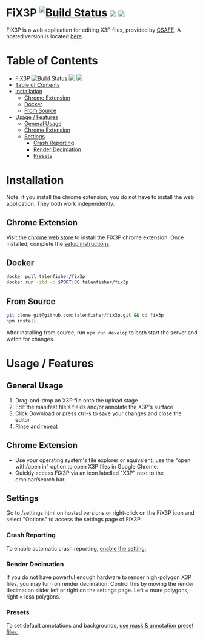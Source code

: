 # FiX3P [![Build Status](https://travis-ci.org/talenfisher/fix3p.svg?branch=master)](https://travis-ci.org/talenfisher/fix3p) ![](https://img.shields.io/github/release-pre/talenfisher/fix3p.svg) ![](https://img.shields.io/david/talenfisher/fix3p.svg)


FiX3P is a web application for editing X3P files, provided by [CSAFE](https://forensicstats.org). A hosted version is located [here](https://talenfisher.github.io/fix3p).  


# Table of Contents

- [FiX3P ![Build Status](https://travis-ci.org/talenfisher/fix3p) ![](https://img.shields.io/github/release-pre/talenfisher/fix3p.svg) ![](https://img.shields.io/david/talenfisher/fix3p.svg)](#fix3p-build-statushttpstravis-ciorgtalenfisherfix3p-httpsimgshieldsiogithubrelease-pretalenfisherfix3psvg-httpsimgshieldsiodavidtalenfisherfix3psvg)
- [Table of Contents](#table-of-contents)
- [Installation](#installation)
  - [Chrome Extension](#chrome-extension)
  - [Docker](#docker)
  - [From Source](#from-source)
- [Usage / Features](#usage--features)
  - [General Usage](#general-usage)
  - [Chrome Extension](#chrome-extension-1)
  - [Settings](#settings)
    - [Crash Reporting](#crash-reporting)
    - [Render Decimation](#render-decimation)
    - [Presets](#presets)

# Installation
Note: if you install the chrome extension, you do not have to install the web application.  They both work independently.  

## Chrome Extension
Visit the [chrome web store](https://chrome.google.com/webstore/detail/fix3p/ffochpnkiambfombejldglggmpebjpjj?utm_source=chrome-ntp-icon) to install the FiX3P chrome extension.  Once installed, complete the [setup instructions](https://talenfisher.github.io/fix3p/setup.html). 

## Docker
```bash
docker pull talenfisher/fix3p
docker run -itd -p $PORT:80 talenfisher/fix3p
```

## From Source
```bash
git clone git@github.com:talenfisher/fix3p.git && cd fix3p
npm install
```

After installing from source, run `npm run develop` to both start the server and watch for changes. 

# Usage / Features

## General Usage
1. Drag-and-drop an X3P file onto the upload stage
2. Edit the manifest file's fields and/or annotate the X3P's surface
3. Click Download or press ctrl-s to save your changes and close the editor
4. Rinse and repeat

## Chrome Extension
- Use your operating system's file explorer or equivalent, use the "open with/open in" option to open X3P files in Google Chrome.
- Quickly access FiX3P via an icon labelled "X3P" next to the omnibar/search bar.  

## Settings
Go to /settings.html on hosted versions or right-click on the FiX3P icon and select "Options" to access the settings page of FiX3P.

### Crash Reporting
To enable automatic crash reporting, [enable the setting.](https://github.com/talenfisher/fix3p/wiki/Crash-Reporting)

### Render Decimation
If you do not have powerful enough hardware to render high-polygon X3P files, you may turn on render decimation.  Control this by moving the render decimation slider left or right on the settings page.  Left = more polygons, right = less polygons.

### Presets
To set default annotations and backgrounds, [use mask & annotation preset files.](https://github.com/talenfisher/fix3p/wiki/Mask-&-Annotation-Presets)